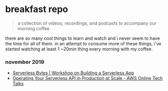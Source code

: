 # breakfast repo
> a collection of videos, recordings, and podcasts to accompany our morning coffee

there are so many cool things to learn and watch and i never seem to have the time for all of them. in an attempt to consume more of these things, i've started watching at least 1 ~20min thing every morning with my coffee.

### november 2019

- [Serverless Bytes | Workshop on Building a Serverless App](https://www.youtube.com/watch?v=Hv3YrP8G4ag)
- [Operating Your Serverless API in Production at Scale - AWS Online Tech Talks](https://www.youtube.com/watch?v=EpxO8wo9tA4)